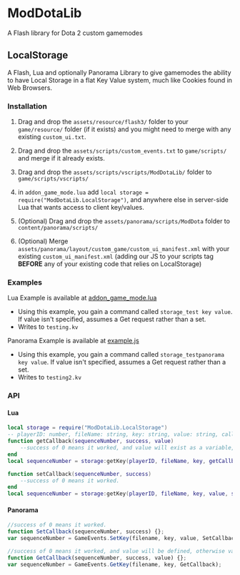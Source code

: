 # ModDotaLib
A Flash library for Dota 2 custom gamemodes

## LocalStorage
A Flash, Lua and optionally Panorama Library to give gamemodes the ability to have Local Storage in a flat Key Value system, much like Cookies found in Web Browsers.

### Installation
1. Drag and drop the `assets/resource/flash3/` folder to your `game/resource/` folder (if it exists) and you might need to merge with any existing `custom_ui.txt`.

2. Drag and drop the `assets/scripts/custom_events.txt` to `game/scripts/` and merge if it already exists.

3. Drag and drop the `assets/scripts/vscripts/ModDotaLib/` folder to `game/scripts/vscripts/`

4. in `addon_game_mode.lua` add `local storage = require("ModDotaLib.LocalStorage")`, and anywhere else in server-side Lua that wants access to client key/values.

5. (Optional) Drag and drop the `assets/panorama/scripts/ModDota` folder to `content/panorama/scripts/`

6. (Optional) Merge `assets/panorama/layout/custom_game/custom_ui_manifest.xml` with your existing `custom_ui_manifest.xml` (adding our JS to your scripts tag **BEFORE** any of your existing code that relies on LocalStorage)

### Examples
Lua Example is available at [addon_game_mode.lua](https://github.com/ModDota/ModDotaLib/blob/master/assets/scripts/vscripts/addon_game_mode.lua)
* Using this example, you gain a command called `storage_test key value`. If value isn't specified, assumes a Get request rather than a set.
* Writes to `testing.kv`

Panorama Example is available at [example.js](https://github.com/ModDota/ModDotaLib/blob/master/assets/panorama/scripts/custom_game/example.js)
* Using this example, you gain a command called `storage_testpanorama key value`. If value isn't specified, assumes a Get request rather than a set.
* Writes to `testing2.kv`
### API
#### Lua
```lua
local storage = require("ModDotaLib.LocalStorage")
-- playerID: number, fileName: string, key: string, value: string, callback: function
function getCallback(sequenceNumber, success, value)
    --success of 0 means it worked, and value will exist as a variable, otherwise value is nil.
end
local sequenceNumber = storage:getKey(playerID, fileName, key, getCallback)

function setCallback(sequenceNumber, success)
    --success of 0 means it worked.
end
local sequenceNumber = storage:getKey(playerID, fileName, key, value, setCallback)
```
#### Panorama
```js
//success of 0 means it worked.
function SetCallback(sequenceNumber, success) {};
var sequenceNumber = GameEvents.SetKey(filename, key, value, SetCallback);

//success of 0 means it worked, and value will be defined, otherwise value is undefined.
function GetCallback(sequenceNumber, success, value) {};
var sequenceNumber = GameEvents.GetKey(filename, key, GetCallback);
```